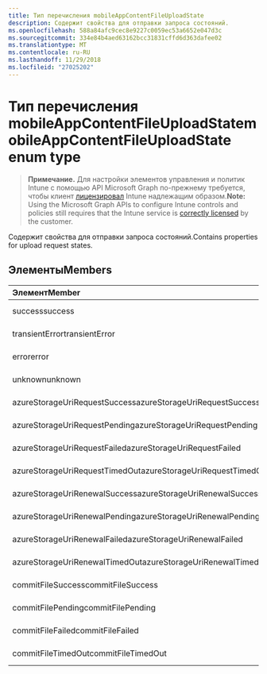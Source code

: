 ```yaml
---
title: Тип перечисления mobileAppContentFileUploadState
description: Содержит свойства для отправки запроса состояний.
ms.openlocfilehash: 588a84afc9cec8e9227c0059ec53a6652e047d3c
ms.sourcegitcommit: 334e84b4aed63162bcc31831cffd6d363dafee02
ms.translationtype: MT
ms.contentlocale: ru-RU
ms.lasthandoff: 11/29/2018
ms.locfileid: "27025202"
---
```

# <a name="mobileappcontentfileuploadstate-enum-type"></a><span data-ttu-id="a552d-103">Тип перечисления mobileAppContentFileUploadState</span><span class="sxs-lookup"><span data-stu-id="a552d-103">mobileAppContentFileUploadState enum type</span></span>

> <span data-ttu-id="a552d-104">**Примечание.** Для настройки элементов управления и политик Intune с помощью API Microsoft Graph по-прежнему требуется, чтобы клиент [лицензировал](https://go.microsoft.com/fwlink/?linkid=839381) Intune надлежащим образом.</span><span class="sxs-lookup"><span data-stu-id="a552d-104">**Note:** Using the Microsoft Graph APIs to configure Intune controls and policies still requires that the Intune service is [correctly licensed](https://go.microsoft.com/fwlink/?linkid=839381) by the customer.</span></span>

<span data-ttu-id="a552d-105">Содержит свойства для отправки запроса состояний.</span><span class="sxs-lookup"><span data-stu-id="a552d-105">Contains properties for upload request states.</span></span>
## <a name="members"></a><span data-ttu-id="a552d-106">Элементы</span><span class="sxs-lookup"><span data-stu-id="a552d-106">Members</span></span>
|<span data-ttu-id="a552d-107">Элемент</span><span class="sxs-lookup"><span data-stu-id="a552d-107">Member</span></span>|<span data-ttu-id="a552d-108">Значение</span><span class="sxs-lookup"><span data-stu-id="a552d-108">Value</span></span>|<span data-ttu-id="a552d-109">Описание</span><span class="sxs-lookup"><span data-stu-id="a552d-109">Description</span></span>|
|:---|:---|:---|
|<span data-ttu-id="a552d-110">success</span><span class="sxs-lookup"><span data-stu-id="a552d-110">success</span></span>|<span data-ttu-id="a552d-111">0</span><span class="sxs-lookup"><span data-stu-id="a552d-111">0</span></span>|<span data-ttu-id="a552d-112">Н/Д</span><span class="sxs-lookup"><span data-stu-id="a552d-112">Not yet documented</span></span>|
|<span data-ttu-id="a552d-113">transientError</span><span class="sxs-lookup"><span data-stu-id="a552d-113">transientError</span></span>|<span data-ttu-id="a552d-114">1</span><span class="sxs-lookup"><span data-stu-id="a552d-114">1</span></span>|<span data-ttu-id="a552d-115">Н/Д</span><span class="sxs-lookup"><span data-stu-id="a552d-115">Not yet documented</span></span>|
|<span data-ttu-id="a552d-116">error</span><span class="sxs-lookup"><span data-stu-id="a552d-116">error</span></span>|<span data-ttu-id="a552d-117">2</span><span class="sxs-lookup"><span data-stu-id="a552d-117">2</span></span>|<span data-ttu-id="a552d-118">Н/Д</span><span class="sxs-lookup"><span data-stu-id="a552d-118">Not yet documented</span></span>|
|<span data-ttu-id="a552d-119">unknown</span><span class="sxs-lookup"><span data-stu-id="a552d-119">unknown</span></span>|<span data-ttu-id="a552d-120">3</span><span class="sxs-lookup"><span data-stu-id="a552d-120">3</span></span>|<span data-ttu-id="a552d-121">Н/Д</span><span class="sxs-lookup"><span data-stu-id="a552d-121">Not yet documented</span></span>|
|<span data-ttu-id="a552d-122">azureStorageUriRequestSuccess</span><span class="sxs-lookup"><span data-stu-id="a552d-122">azureStorageUriRequestSuccess</span></span>|<span data-ttu-id="a552d-123">100</span><span class="sxs-lookup"><span data-stu-id="a552d-123">100</span></span>|<span data-ttu-id="a552d-124">Н/Д</span><span class="sxs-lookup"><span data-stu-id="a552d-124">Not yet documented</span></span>|
|<span data-ttu-id="a552d-125">azureStorageUriRequestPending</span><span class="sxs-lookup"><span data-stu-id="a552d-125">azureStorageUriRequestPending</span></span>|<span data-ttu-id="a552d-126">101</span><span class="sxs-lookup"><span data-stu-id="a552d-126">101</span></span>|<span data-ttu-id="a552d-127">Н/Д</span><span class="sxs-lookup"><span data-stu-id="a552d-127">Not yet documented</span></span>|
|<span data-ttu-id="a552d-128">azureStorageUriRequestFailed</span><span class="sxs-lookup"><span data-stu-id="a552d-128">azureStorageUriRequestFailed</span></span>|<span data-ttu-id="a552d-129">102</span><span class="sxs-lookup"><span data-stu-id="a552d-129">102</span></span>|<span data-ttu-id="a552d-130">Н/Д</span><span class="sxs-lookup"><span data-stu-id="a552d-130">Not yet documented</span></span>|
|<span data-ttu-id="a552d-131">azureStorageUriRequestTimedOut</span><span class="sxs-lookup"><span data-stu-id="a552d-131">azureStorageUriRequestTimedOut</span></span>|<span data-ttu-id="a552d-132">103</span><span class="sxs-lookup"><span data-stu-id="a552d-132">103</span></span>|<span data-ttu-id="a552d-133">Н/Д</span><span class="sxs-lookup"><span data-stu-id="a552d-133">Not yet documented</span></span>|
|<span data-ttu-id="a552d-134">azureStorageUriRenewalSuccess</span><span class="sxs-lookup"><span data-stu-id="a552d-134">azureStorageUriRenewalSuccess</span></span>|<span data-ttu-id="a552d-135">200</span><span class="sxs-lookup"><span data-stu-id="a552d-135">200</span></span>|<span data-ttu-id="a552d-136">Н/Д</span><span class="sxs-lookup"><span data-stu-id="a552d-136">Not yet documented</span></span>|
|<span data-ttu-id="a552d-137">azureStorageUriRenewalPending</span><span class="sxs-lookup"><span data-stu-id="a552d-137">azureStorageUriRenewalPending</span></span>|<span data-ttu-id="a552d-138">201</span><span class="sxs-lookup"><span data-stu-id="a552d-138">201</span></span>|<span data-ttu-id="a552d-139">Н/Д</span><span class="sxs-lookup"><span data-stu-id="a552d-139">Not yet documented</span></span>|
|<span data-ttu-id="a552d-140">azureStorageUriRenewalFailed</span><span class="sxs-lookup"><span data-stu-id="a552d-140">azureStorageUriRenewalFailed</span></span>|<span data-ttu-id="a552d-141">202</span><span class="sxs-lookup"><span data-stu-id="a552d-141">202</span></span>|<span data-ttu-id="a552d-142">Н/Д</span><span class="sxs-lookup"><span data-stu-id="a552d-142">Not yet documented</span></span>|
|<span data-ttu-id="a552d-143">azureStorageUriRenewalTimedOut</span><span class="sxs-lookup"><span data-stu-id="a552d-143">azureStorageUriRenewalTimedOut</span></span>|<span data-ttu-id="a552d-144">203</span><span class="sxs-lookup"><span data-stu-id="a552d-144">203</span></span>|<span data-ttu-id="a552d-145">Н/Д</span><span class="sxs-lookup"><span data-stu-id="a552d-145">Not yet documented</span></span>|
|<span data-ttu-id="a552d-146">commitFileSuccess</span><span class="sxs-lookup"><span data-stu-id="a552d-146">commitFileSuccess</span></span>|<span data-ttu-id="a552d-147">300</span><span class="sxs-lookup"><span data-stu-id="a552d-147">300</span></span>|<span data-ttu-id="a552d-148">Н/Д</span><span class="sxs-lookup"><span data-stu-id="a552d-148">Not yet documented</span></span>|
|<span data-ttu-id="a552d-149">commitFilePending</span><span class="sxs-lookup"><span data-stu-id="a552d-149">commitFilePending</span></span>|<span data-ttu-id="a552d-150">301</span><span class="sxs-lookup"><span data-stu-id="a552d-150">301</span></span>|<span data-ttu-id="a552d-151">Н/Д</span><span class="sxs-lookup"><span data-stu-id="a552d-151">Not yet documented</span></span>|
|<span data-ttu-id="a552d-152">commitFileFailed</span><span class="sxs-lookup"><span data-stu-id="a552d-152">commitFileFailed</span></span>|<span data-ttu-id="a552d-153">302</span><span class="sxs-lookup"><span data-stu-id="a552d-153">302</span></span>|<span data-ttu-id="a552d-154">Н/Д</span><span class="sxs-lookup"><span data-stu-id="a552d-154">Not yet documented</span></span>|
|<span data-ttu-id="a552d-155">commitFileTimedOut</span><span class="sxs-lookup"><span data-stu-id="a552d-155">commitFileTimedOut</span></span>|<span data-ttu-id="a552d-156">303</span><span class="sxs-lookup"><span data-stu-id="a552d-156">303</span></span>|<span data-ttu-id="a552d-157">Н/Д</span><span class="sxs-lookup"><span data-stu-id="a552d-157">Not yet documented</span></span>|



